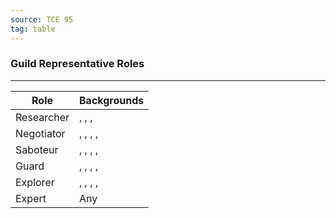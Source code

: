 ```yaml
---
source: TCE 95
tag: table
---
```


### Guild Representative Roles
---
|Role|Backgrounds|
|----|------------|
|Researcher|, , , |
|Negotiator|, , , , |
|Saboteur|, , , , |
|Guard|, , , , |
|Explorer|, , , , |
|Expert|Any|
